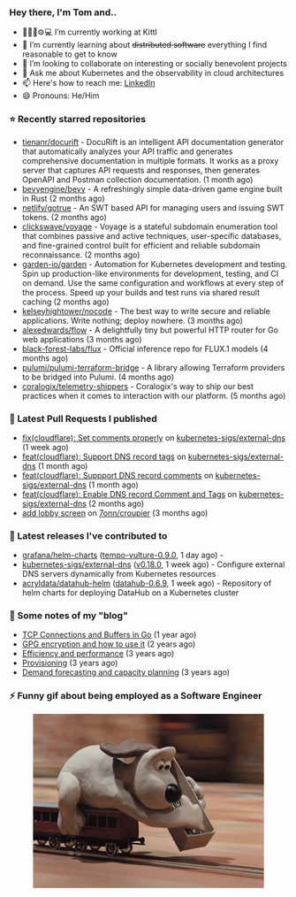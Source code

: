 ### Hey there, I'm Tom and..

- 🔭👨‍💻⚙💻 I’m currently working at Kittl
- 🌱 I’m currently learning about ~~distributed software~~ everything I find reasonable to get to know
- 👯 I’m looking to collaborate on interesting or socially benevolent projects
- 💬 Ask me about Kubernetes and the observability in cloud architectures
- 📫 Here's how to reach me: [LinkedIn](https://www.linkedin.com/in/7onn)
- 😄 Pronouns: He/Him

### ⭐ Recently starred repositories

- [tienanr/docurift](https://github.com/tienanr/docurift) - DocuRift is an intelligent API documentation generator that automatically analyzes your API traffic and generates comprehensive documentation in multiple formats. It works as a proxy server that captures API requests and responses, then generates OpenAPI and Postman collection documentation. (1 month ago)
- [bevyengine/bevy](https://github.com/bevyengine/bevy) - A refreshingly simple data-driven game engine built in Rust (2 months ago)
- [netlify/gotrue](https://github.com/netlify/gotrue) - An SWT based API for managing users and issuing SWT tokens. (2 months ago)
- [clickswave/voyage](https://github.com/clickswave/voyage) - Voyage is a stateful subdomain enumeration tool that combines passive and active techniques, user-specific databases, and fine-grained control built for efficient and reliable subdomain reconnaissance. (2 months ago)
- [garden-io/garden](https://github.com/garden-io/garden) - Automation for Kubernetes development and testing. Spin up production-like environments for development, testing, and CI on demand. Use the same configuration and workflows at every step of the process. Speed up your builds and test runs via shared result caching (2 months ago)
- [kelseyhightower/nocode](https://github.com/kelseyhightower/nocode) - The best way to write secure and reliable applications. Write nothing; deploy nowhere. (3 months ago)
- [alexedwards/flow](https://github.com/alexedwards/flow) - A delightfully tiny but powerful HTTP router for Go web applications (3 months ago)
- [black-forest-labs/flux](https://github.com/black-forest-labs/flux) - Official inference repo for FLUX.1 models (4 months ago)
- [pulumi/pulumi-terraform-bridge](https://github.com/pulumi/pulumi-terraform-bridge) - A library allowing Terraform providers to be bridged into Pulumi. (4 months ago)
- [coralogix/telemetry-shippers](https://github.com/coralogix/telemetry-shippers) - Coralogix&#39;s way to ship our best practices when it comes to interaction with our platform.  (5 months ago)

### 🔨 Latest Pull Requests I published

- [fix(cloudflare): Set comments properly](https://github.com/kubernetes-sigs/external-dns/pull/5582) on [kubernetes-sigs/external-dns](https://github.com/kubernetes-sigs/external-dns) (1 week ago)
- [feat(cloudflare): Support DNS record tags](https://github.com/kubernetes-sigs/external-dns/pull/5488) on [kubernetes-sigs/external-dns](https://github.com/kubernetes-sigs/external-dns) (1 month ago)
- [feat(cloudflare): Suppport DNS record comments](https://github.com/kubernetes-sigs/external-dns/pull/5411) on [kubernetes-sigs/external-dns](https://github.com/kubernetes-sigs/external-dns) (1 month ago)
- [feat(cloudflare): Enable DNS record Comment and Tags](https://github.com/kubernetes-sigs/external-dns/pull/5359) on [kubernetes-sigs/external-dns](https://github.com/kubernetes-sigs/external-dns) (2 months ago)
- [add lobby screen](https://github.com/7onn/croupier/pull/1) on [7onn/croupier](https://github.com/7onn/croupier) (3 months ago)

### 🔭 Latest releases I've contributed to

- [grafana/helm-charts](https://github.com/grafana/helm-charts) ([tempo-vulture-0.9.0](https://github.com/grafana/helm-charts/releases/tag/tempo-vulture-0.9.0), 1 day ago) - 
- [kubernetes-sigs/external-dns](https://github.com/kubernetes-sigs/external-dns) ([v0.18.0](https://github.com/kubernetes-sigs/external-dns/releases/tag/v0.18.0), 1 week ago) - Configure external DNS servers dynamically from Kubernetes resources
- [acryldata/datahub-helm](https://github.com/acryldata/datahub-helm) ([datahub-0.6.9](https://github.com/acryldata/datahub-helm/releases/tag/datahub-0.6.9), 1 week ago) - Repository of helm charts for deploying DataHub on a Kubernetes cluster

### 📝 Some notes of my "blog"

- [TCP Connections and Buffers in Go](https://www.7onn.dev/post/tcp-connections-and-buffers-in-go/) (1 year ago)
- [GPG encryption and how to use it](https://www.7onn.dev/post/gpg-encryption/) (2 years ago)
- [Efficiency and performance](https://www.7onn.dev/post/efficiency-and-performance/) (3 years ago)
- [Provisioning](https://www.7onn.dev/post/provisioning/) (3 years ago)
- [Demand forecasting and capacity planning](https://www.7onn.dev/post/demand-forecasting-and-capacity-planning/) (3 years ago)

### ⚡ Funny gif about being employed as a Software Engineer
<p align="center">
  <img alt="building the path" src="./giphy.gif" />
</p>
